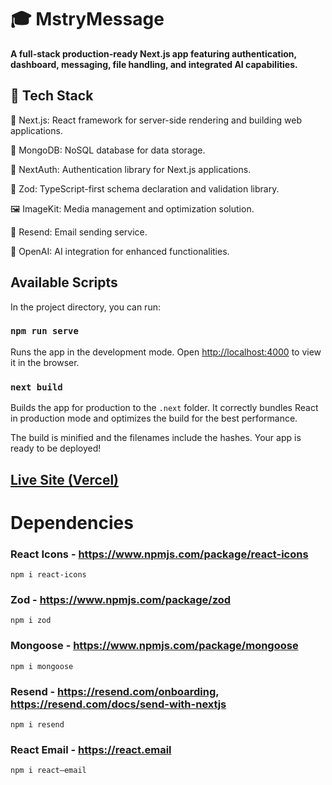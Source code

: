 # 🎓 MstryMessage

**A full-stack production-ready Next.js app featuring authentication, dashboard, messaging, file handling, and integrated AI capabilities.**

## 🚀 Tech Stack

🚀 Next.js: React framework for server-side rendering and building web applications.

🍃 MongoDB: NoSQL database for data storage.

🔐 NextAuth: Authentication library for Next.js applications.

📏 Zod: TypeScript-first schema declaration and validation library.

🖼️ ImageKit: Media management and optimization solution.

📧 Resend: Email sending service.

🧠 OpenAI: AI integration for enhanced functionalities.

## Available Scripts

In the project directory, you can run:

### `npm run serve`

Runs the app in the development mode.
Open [http://localhost:4000](http://localhost:3000) to view it in the browser.

### `next build`

Builds the app for production to the `.next` folder.
It correctly bundles React in production mode and optimizes the build for the best performance.

The build is minified and the filenames include the hashes.
Your app is ready to be deployed!

## [Live Site (Vercel)](https://mstry-message.vercel.app/)

# Dependencies

### React Icons - https://www.npmjs.com/package/react-icons
    npm i react-icons

### Zod - https://www.npmjs.com/package/zod
    npm i zod

### Mongoose - https://www.npmjs.com/package/mongoose
    npm i mongoose

### Resend - https://resend.com/onboarding, https://resend.com/docs/send-with-nextjs
    npm i resend

### React Email - https://react.email
    npm i react–email

